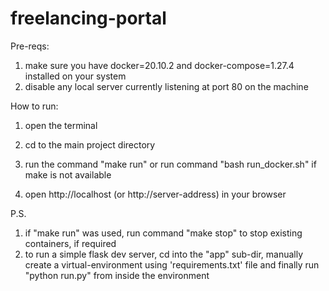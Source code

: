 # freelancing-portal

Pre-reqs:
1. make sure you have docker=20.10.2 and docker-compose=1.27.4 installed on your system
2. disable any local server currently listening at port 80 on the machine

How to run:
1. open the terminal

2. cd to the main project directory

3. run the command "make run"
   or run command "bash run_docker.sh" if make is not available

4. open http://localhost (or http://server-address) in your browser

P.S.
1. if "make run" was used, run command "make stop" to stop 
   existing containers, if required
2. to run a simple flask dev server, cd into the "app" sub-dir, manually 
   create a virtual-environment using 'requirements.txt' file and finally 
   run "python run.py" from inside the environment
